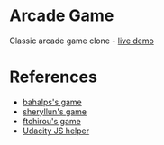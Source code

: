 <h1>Arcade Game</h1>
<p>Classic arcade game clone - <a href="http://lei-clearsky.github.io/p3-arcade-game/">live demo</a></p>
<h1>References</h1>
<ul>
	<li><a href="https://github.com/bahalps/frontend-nanodegree-arcade-game">bahalps's game</li>
	<li><a href="https://github.com/sheryllun/Project3-BugAvoider">sheryllun's game</li>
	<li><a href="https://github.com/ftchirou/frontend-nanodegree-arcade-game">ftchirou's game</li>
	<li>Udacity JS helper</li>
</ul>